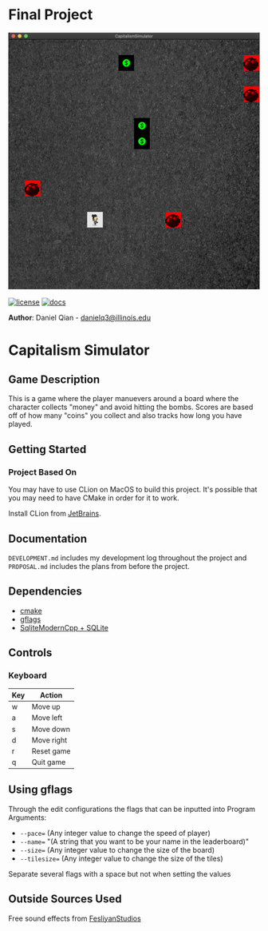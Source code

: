 # Final Project
![Game Screen](assets/game.jpg)

[![license](https://img.shields.io/badge/license-MIT-green)](LICENSE)
[![docs](https://img.shields.io/badge/docs-yes-brightgreen)](docs/README.md)

**Author**: Daniel Qian - [danielq3@illinois.edu](mailto:danielq3@illinois.edu)
# Capitalism Simulator

## Game Description

This is a game where the player manuevers around a board where the character collects "money" and avoid 
hitting the bombs. Scores are based off of how many "coins" you collect and also tracks how long you have played.
    
## Getting Started 

### Project Based On
You may have to use CLion on MacOS to build this project. It's possible that you may need to have CMake in order
for it to work.

Install CLion from [JetBrains](https://www.jetbrains.com/clion/).

## Documentation
`DEVELOPMENT.md` includes my development log throughout the project and `PROPOSAL.md` includes the plans from before
the project.

## Dependencies
* [cmake](https://cmake.org/)
* [gflags](https://github.com/gflags/gflags)
* [SqliteModernCpp + SQLite](https://github.com/SqliteModernCpp/sqlite_modern_cpp/tree/dev)

## Controls

### Keyboard

Key | Action
--- | ------
w | Move up
a | Move left
s | Move down
d | Move right
r | Reset game
q | Quit game

## Using gflags
Through the edit configurations the flags that can be inputted into Program Arguments:
- `--pace=` (Any integer value to change the speed of player)
- `--name=` "(A string that you want to be your name in the leaderboard)"
- `--size=` (Any integer value to change the size of the board)
- `--tilesize=` (Any integer value to change the size of the tiles)

Separate several flags with a space but not when setting the values

## Outside Sources Used

Free sound effects from [FesliyanStudios](https://www.fesliyanstudios.com)